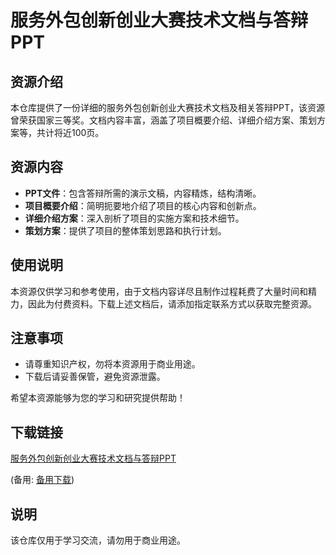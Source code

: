 # 服务外包创新创业大赛技术文档与答辩PPT

## 资源介绍

本仓库提供了一份详细的服务外包创新创业大赛技术文档及相关答辩PPT，该资源曾荣获国家三等奖。文档内容丰富，涵盖了项目概要介绍、详细介绍方案、策划方案等，共计将近100页。

## 资源内容

- **PPT文件**：包含答辩所需的演示文稿，内容精炼，结构清晰。
- **项目概要介绍**：简明扼要地介绍了项目的核心内容和创新点。
- **详细介绍方案**：深入剖析了项目的实施方案和技术细节。
- **策划方案**：提供了项目的整体策划思路和执行计划。

## 使用说明

本资源仅供学习和参考使用，由于文档内容详尽且制作过程耗费了大量时间和精力，因此为付费资料。下载上述文档后，请添加指定联系方式以获取完整资源。

## 注意事项

- 请尊重知识产权，勿将本资源用于商业用途。
- 下载后请妥善保管，避免资源泄露。

希望本资源能够为您的学习和研究提供帮助！

## 下载链接
[服务外包创新创业大赛技术文档与答辩PPT](https://pan.quark.cn/s/051ceb6bf08c) 

(备用: [备用下载](https://pan.baidu.com/s/1jRAZ6A6Z5vyJDr_T1GW4ww?pwd=1234))

## 说明

该仓库仅用于学习交流，请勿用于商业用途。
